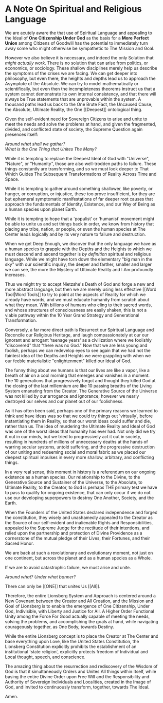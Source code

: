# A Note On Spiritual and Religious Language

We are acutely aware the that use of Spiritual Language and appealing to the Ideal of **One Citizenship Under God** as the basis for a **More Perfect Union** among Citizens of Goodwill has the potential to immediately turn away some who might otherwise be sympathetic to The Mission and Goal. 

However we also believe it is necessary, and indeed the only Solution that *might actually work*. There is no solution that can arise from politics, or economics, or sociology. These shallow disciplines merely help us describe the symptoms of the crises we are facing. We can get deeper into philosophy, but even there, the heights and depths lead us to approach the Asymptote of the Absolute. We can try to model mathematically or scientifically, but even then the incompleteness theorems instruct us that a system cannot demonstrate its own internal consistency, and that there will always be True statements that are unprovable within the system. A thousand paths lead us back to the One Brute Fact, the Uncaused Cause, the Absolute, Ultimate Reality, the One [[Deepest]] ontological thing. 

Given the self-evident need for Sovereign Citizens to arise and unite to meet the needs and solve the problems at hand, and given the fragmented, divided, and conflicted state of society, the Supreme Question again presences itself: 

*Around what shall we gather?*  
*What is the One Thing that Unites The Many?*  

While it is tempting to replace the Deepest Ideal of God with "Universe", "Nature", or "Humanity", those are also well-trodden paths to failure. These things constantly are transforming, and so we must look deeper to That Which Guides The Subsequent Transformations of Reality Across Time and Space. 

While it is tempting to gather around something shallower, like poverty, or hunger, or corruption, or injustice, these too prove insufficient, for they are but ephemeral symptomatic manifestations of far deeper root causes that approach the fundamentals of Identity, Existence, and our Way of Being as a human species upon planet Earth. 

While it is tempting to hope that a 'populist' or 'humanist' movement might be able to unite us and set things back in order, we know from history that placing any tribe, nation, or people, or even the human species at The Center leads logically and by its very nature to failure and destruction. 

When we get Deep Enough, we discover that the only language we have as a human species to grapple with the Depths and the Heights to which we must descend and ascend together is *by definition* spiritual and religious language. While we might have torn down the elementary "big man in the sky" with our scientific inquiry, the deeper and farther, smaller and larger we can see, the more the Mystery of Ultimate Reality and I Am profoundly increases. 

Thus we might try to accept Nietzshe's Death of God and forge a new and more abstract language, but then we are merely using less effective [[Word Tool|Word Tools]] to try to point at the aspects of Reality for which we already have words, and we must educate humanity from scratch about what they mean. With billions of humans who cling to their sacred words, and whose structures of consciousness are easily shaken, this is not a viable pathway within the 10 Year Grand Strategy and Generational Transformation. 

Conversely, a far more direct path is Resurrect our Spiritual Language and Reconcile our Religious Heritage, and laugh compassionately at our our ignorant and arrogant 'teenage years' as a civilization where we foolishly "discovered" that "there was no God." Now that we are less young and foolish, perhaps we can redevelop eyes to see again that we had not the faintest idea of the Depths and Heights we were grappling with when we our feeble materialistic "enlightenment" killed our Ideal of God. 

The funny thing about we humans is that our lives are like a vapor, like a breath of air on a cool morning that emerges and vanishes in a moment. The 10 generations that progressively forgot and thought they killed God at the closing of the last millennium are like 10 passing breaths of the Living System emanating from the Creator. The Generative Source of the Universe was not killed by our arrogance and ignorance; however we nearly destroyed our selves and our planet out of our foolishness. 

As it has often been said, perhaps one of the primary reasons we learned to think and have ideas was so that we could try things out 'virtually', before instantiating them in Reality, so that our worst ideas could suffer and die, rather than us. The idea of murdering the Ultimate Reality and Ideal of God was one of the worst ideas that humanity has ever had. Not only did we try it out in our minds, but we tried to progressively act it out in society, resulting in hundreds of millions of unnecessary deaths at the hands of warring secular systems, untold suffering, and the progressive destruction of our uniting and redeeming social and moral fabric as we placed our deepest spiritual impulses in every more shallow, arbitrary, and conflicting things. 

In a very real sense, this moment in history is a referendum on our ongoing existence as a human species. Our relationship to the Divine, to the Generative Source and Sustainer of the Universe, to the Absolute, to Ultimate Reality, to the Creator, to God is perhaps THE primary test we have to pass to qualify for ongoing existence, that can only occur if we do not use our developing superpowers to destroy One Another, Society, and the Earth. 

When the Founders of the United States declared independence and forged the constitution, they wisely and unashamedly appealed to the Creator as the Source of our self-evident and inalienable Rights and Responsibilities, appealed to the Supreme Judge for the rectitude of their intentions, and relied upon the partnership and protection of Divine Providence as a cornerstone of the mutual pledge of their Lives, their Fortunes, and their Sacred Honor. 

We are back at such a revolutionary and evolutionary moment, not just on one continent, but across the planet and as a human species as a Whole. 

If we are to avoid catastrophic failure, we must arise and unite. 

*Around what? Under what banner?*

There can only be [[ONE]] that unites Us [[All]]. 

Therefore, the entire Lionsberg System and Approach is centered around a New Covenant between the Creator and All Creation, and the Mission and Goal of Lionsberg is to enable the emergence of One Citizenship, Under God, Indivisible, with Liberty and Justice for All. A Higher Order Functional Unity among the Force For Good actually capable of meeting the needs, solving the problems, and accomplishing the goals at hand, while navigating courageously together, as One Body, towards Destiny. 

While the entire Lionsberg concept is to place the Creator at The Center and base everything upon Love, like the United States Constitution, the Lionsberg Constitution explicitly prohibits the establishment of an institutional 'state religion', explicitly protects freedom of Individual and Local thought, speech, and conscience. 

The amazing thing about the resurrection and rediscovery of the Wisdom of God is that it simultaneously Orders and Unites All things within Itself, while basing the entire Divine Order upon Free Will and the Responsibility and Authority of Sovereign Individuals and Localities, created in the Image of God, and invited to continuously transform, together, towards The Ideal. 

Amen.  